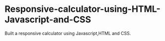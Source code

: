 # Responsive-calculator-using-HTML-Javascript-and-CSS
Built a responsive calculator using Javascript,HTML and CSS.

